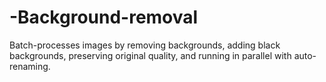 # -Background-removal
Batch-processes images by removing backgrounds, adding black backgrounds, preserving original quality, and running in parallel with auto-renaming.
